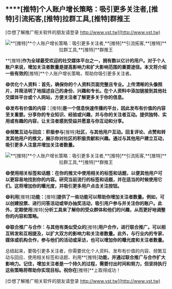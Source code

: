 ## ****[推特]**个人账户增长策略：吸引更多关注者,**[推特]**引流拓客,**[推特]**拉群工具,**[推特]**群推王**

[😍想了解推广相关软件的朋友请登录 http://www.vst.tw](http://www.vst.tw)

 <center><img src="https://vst.tw/MP4/tuiguang/png/8.png" alt="**[推特]**个人账户增长策略：吸引更多关注者,**[推特]**引流拓客,**[推特]**拉群工具,**[推特]**群推王"></center>

**[推特]**作为全球最受欢迎的社交媒体平台之一，拥有数以亿计的用户。对于个人账户来说，增加关注者数量是提高影响力和扩大影响范围的重要途径。本文将介绍一些有效的**[推特]**个人账户增长策略，帮助你吸引更多关注者。

**😄优化个人资料：首先，确保你的个人资料页面完整且专业。上传清晰的头像照片，并简洁明了地描述自己的身份、兴趣和专长。在个人资料中添加链接到其他社交媒体平台或个人网站，方便关注者了解更多关于你的信息。**

**😄发布有价值的内容：**[推特]**是一个信息快速传播的平台，因此发布有价值的内容至关重要。分享你的专业知识、经验或兴趣，并与你的关注者互动。提供独特、实用或有趣的内容，让关注者感到受益并愿意与你互动和分享。**

**😄频繁互动与回应：积极参与**[推特]**社区，与其他用户互动。回复评论、点赞和转发其他用户的推文，展示你对社区的积极贡献和兴趣。通过与其他用户建立互动，吸引更多人注意并增加关注者数量。**

 <center><img src="https://vst.tw/MP4/tuiguang/png/0.png" alt="**[推特]**个人账户增长策略：吸引更多关注者,**[推特]**引流拓客,**[推特]**拉群工具,**[推特]**群推王"></center>

**😄使用相关标签和话题：在你的推文中使用相关的标签和话题，以便其他用户可以更容易地找到你的内容。研究当前流行的标签和话题，并在适当的时候使用它们。这将增加你的曝光度，并吸引更多用户点击关注按钮。**

**😄利用**[推特]**功能：**[推特]**提供了一些功能可以帮助你增加关注者数量。例如，可以创建投票、进行问答活动或举办抽奖活动，吸引用户参与并关注你的账户。此外，定期使用**[推特]**分析工具来了解你的受众群体和他们的兴趣，从而更好地调整你的内容和策略。**

**😄联合推广与合作：与其他有类似受众的**[推特]**用户合作，进行联合推广。可以相互转发和互相提及，以扩大双方的影响力和关注者数量。此外，与行业内的专家、媒体或机构合作，参与他们的活动或采访，也可以增加你的曝光度和关注者数量。**

总结起来，要吸引更多关注者，你需要优化个人资料、发布有价值的内容、频繁互动与回应、使用相关标签和话题、利用**[推特]**功能，并通过联合推广与合作扩大影响力。记住，增加关注者是一个持久的过程，需要付出时间和努力，但坚持执行这些策略将帮助你实现目标。祝你在**[推特]**上取得成功！

[😍想了解推广相关软件的朋友请登录 http://www.vst.tw](http://www.vst.tw)



